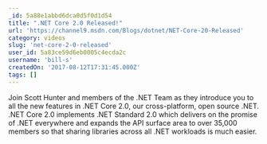 ```yaml
---
_id: 5a88e1abbd6dca0d5f0d1d54
title: ".NET Core 2.0 Released!"
url: 'https://channel9.msdn.com/Blogs/dotnet/NET-Core-20-Released'
category: videos
slug: 'net-core-2-0-released'
user_id: 5a83ce59d6eb0005c4ecda2c
username: 'bill-s'
createdOn: '2017-08-12T17:31:45.000Z'
tags: []
---
```


Join Scott Hunter and members of the .NET Team as they introduce you to all the new features in .NET Core 2.0, our cross-platform, open source .NET. .NET Core 2.0 implements .NET Standard 2.0 which delivers on the promise of .NET everywhere and expands the API surface area to over 35,000 members so that sharing libraries across all .NET workloads is much easier. 
